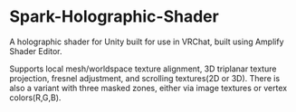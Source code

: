 # Spark-Holographic-Shader
A holographic shader for Unity built for use in VRChat, built using Amplify Shader Editor.

Supports local mesh/worldspace texture alignment, 3D triplanar texture projection, fresnel adjustment, and scrolling textures(2D or 3D).
There is also a variant with three masked zones, either via image textures or vertex colors(R,G,B).
